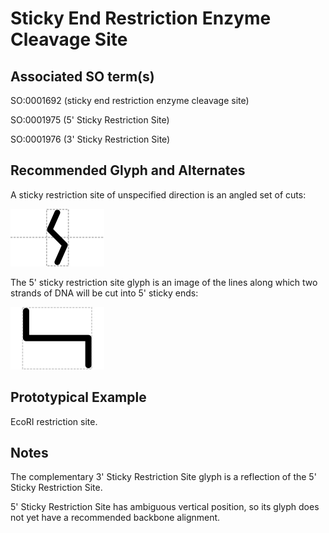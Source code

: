 # Sticky End Restriction Enzyme Cleavage Site

## Associated SO term(s)
SO:0001692 (sticky end restriction enzyme cleavage site)

SO:0001975 (5' Sticky Restriction Site)

SO:0001976 (3' Sticky Restriction Site)


## Recommended Glyph and Alternates
A sticky restriction site of unspecified direction is an angled set of cuts:

![glyph specification](sticky-restriction-site-specification.png)

The 5' sticky restriction site glyph is an image of the lines along which two strands of DNA will be cut into 5' sticky ends:

![glyph specification](five-prime-sticky-restriction-site-specification.png)

## Prototypical Example

EcoRI restriction site.

## Notes
The complementary 3' Sticky Restriction Site glyph is a reflection of the 5' Sticky Restriction Site.

5' Sticky Restriction Site has ambiguous vertical position, so its glyph does not yet have a recommended backbone alignment.

